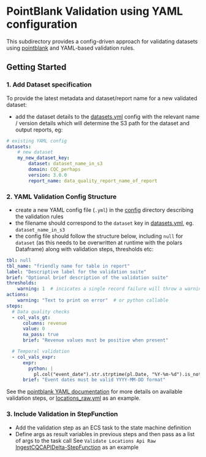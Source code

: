 # PointBlank Validation using YAML configuration

This subdirectory provides a config-driven approach for validating datasets using [pointblank](https://github.com/rich-iannone/pointblank) and YAML-based validation rules.

## Getting Started

### 1. Add Dataset specification

To provide the latest metadata and dataset/report name for a new validated dataset:
- add the dataset details to the [datasets.yml](datasets.yml) config with the relevant name / version details which will determine the S3 path for the dataset and output reports, eg:
```yaml
# existing YAML config
datasets:
    # new dataset
    my_new_dataset_key:
        dataset: dataset_name_in_s3
        domain: CQC_perhaps
        version: 3.0.0
        report_name: data_quality_report_name_of_report
```



### 2. YAML Validation Config Structure
- create a new YAML config file (`.yml`) in the [config](.) directory describing the validation rules
- the filename should correspond to the `dataset` key in [datasets.yml](datasets.yml), eg. `dataset_name_in_s3`
- the config file should follow the structure below, including `null` for `dataset` (as this needs to be overwritten at runtime with the polars Dataframe) along with validation steps, thresholds etc:

```yaml
tbl: null
tbl_name: "friendly name for table in report"
label: "Descriptive label for the validation suite"
brief: "Optional brief description of the validation suite"
thresholds:
    warning: 1  # incicates a single record failure will throw a warning
actions:
    warning: "Text to print on error"  # or python callable
steps:
  # Data quality checks
  - col_vals_gt:
      columns: revenue
      value: 0
      na_pass: true
      brief: "Revenue values must be positive when present"

  # Temporal validation
  - col_vals_expr:
      expr:
        python: |
          pl.col("event_date").str.strptime(pl.Date, "%Y-%m-%d").is_not_null()
      brief: "Event dates must be valid YYYY-MM-DD format"
```

See the [pointblank YAML documentation](https://posit-dev.github.io/pointblank/user-guide/yaml-validation-workflows.html) for more details on available validation steps, or [locations_raw.yml](locations_raw.yml) as an example.

### 3. Include Validation in StepFunction
- Add the validation step as an ECS task to the state machine definition
- Define args as result variables in previous steps and then pass as a list of args to the task call
See `Validate Locations Api Raw` [IngestCQCAPIDelta-StepFunction](../../terraform/pipeline/step-functions/IngestCQCAPIDelta-StepFunction.json) as an example
